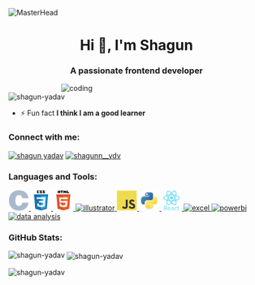 ![MasterHead](https://mir-s3-cdn-cf.behance.net/project_modules/max_1200/79731568097599.5b50bca477735.jpg)
<h1 align="center">Hi 👋, I'm Shagun</h1>
<h3 align="center">A passionate frontend developer</h3>
<img align= "right" alt = "coding" width = "400" src = "https://img.freepik.com/premium-vector/girl-coding-with-laptop-illustration_418302-2384.jpg?w=2000">

<p align="left"> <img src="https://komarev.com/ghpvc/?username=shagun-yadav&label=Profile%20views&color=0e75b6&style=flat" alt="shagun-yadav" /> </p>

- ⚡ Fun fact **I think I am a good learner**

<h3 align="left">Connect with me:</h3>
<p align="left">
<a href="https://linkedin.com/in/shagun yadav" target="blank"><img align="center" src="https://raw.githubusercontent.com/rahuldkjain/github-profile-readme-generator/master/src/images/icons/Social/linked-in-alt.svg" alt="shagun yadav" height="30" width="40" /></a>
<a href="https://instagram.com/shagunn__ydv" target="blank"><img align="center" src="https://raw.githubusercontent.com/rahuldkjain/github-profile-readme-generator/master/src/images/icons/Social/instagram.svg" alt="shagunn__ydv" height="30" width="40" /></a>
</p>

<h3 align="left">Languages and Tools:</h3>
<p align="left"> 
<a href="https://www.cprogramming.com/" target="_blank" rel="noreferrer"> 
<img src="https://raw.githubusercontent.com/devicons/devicon/master/icons/c/c-original.svg" alt="c" width="40" height="40"/> </a> 
<a href="https://www.w3schools.com/css/" target="_blank" rel="noreferrer"> 
<img src="https://raw.githubusercontent.com/devicons/devicon/master/icons/css3/css3-original-wordmark.svg" alt="css3" width="40" height="40"/> </a> 
<a href="https://www.w3.org/html/" target="_blank" rel="noreferrer"> 
<img src="https://raw.githubusercontent.com/devicons/devicon/master/icons/html5/html5-original-wordmark.svg" alt="html5" width="40" height="40"/> </a> 
<a href="https://www.adobe.com/in/products/illustrator.html" target="_blank" rel="noreferrer"> 
<img src="https://www.vectorlogo.zone/logos/adobe_illustrator/adobe_illustrator-icon.svg" alt="illustrator" width="40" height="40"/> </a> 
<a href="https://developer.mozilla.org/en-US/docs/Web/JavaScript" target="_blank" rel="noreferrer"> 
<img src="https://raw.githubusercontent.com/devicons/devicon/master/icons/javascript/javascript-original.svg" alt="javascript" width="40" height="40"/> </a> 
<a href="https://www.python.org" target="_blank" rel="noreferrer"> 
<img src="https://raw.githubusercontent.com/devicons/devicon/master/icons/python/python-original.svg" alt="python" width="40" height="40"/> </a> 
<a href="https://reactjs.org/" target="_blank" rel="noreferrer"> 
<img src="https://raw.githubusercontent.com/devicons/devicon/master/icons/react/react-original-wordmark.svg" alt="react" width="40" height="40"/> </a> 

<!-- Excel -->
  <a href="https://www.microsoft.com/en-us/microsoft-365/excel" target="_blank" rel="noreferrer">
    <img src="https://cdn-icons-png.flaticon.com/512/732/732220.png" alt="excel" width="40" height="40"/>
  </a>

<!-- Power BI -->
  <a href="https://powerbi.microsoft.com/" target="_blank" rel="noreferrer">
    <img src="https://upload.wikimedia.org/wikipedia/commons/c/cf/New_Power_BI_Logo.svg" alt="powerbi" width="40" height="40"/>
  </a>

<!-- Data Analysis -->
<a href="https://en.wikipedia.org/wiki/Data_analysis" target="_blank" rel="noreferrer"> 
<img src="https://cdn-icons-png.flaticon.com/512/2103/2103633.png" alt="data analysis" width="40" height="40"/> </a> 
</p>

<h3 align="left">GitHub Stats:</h3>
<p><img align="left" src="https://github-readme-stats.vercel.app/api/top-langs?username=shagun-yadav&show_icons=true&locale=en&layout=compact" alt="shagun-yadav" /></p>

<p>&nbsp;<img align="center" src="https://github-readme-stats.vercel.app/api?username=shagun-yadav&show_icons=true&locale=en" alt="shagun-yadav" /></p>

<p><img align="center" src="https://github-readme-streak-stats.herokuapp.com/?user=shagun-yadav&" alt="shagun-yadav" /></p>

